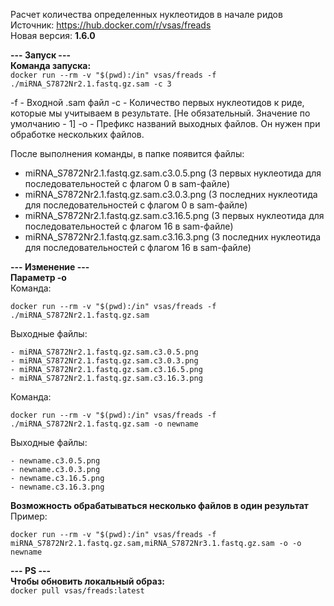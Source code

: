 Расчет количества определенных нуклеотидов в начале ридов  
Источник: https://hub.docker.com/r/vsas/freads  
Новая версия: **1.6.0**

**--- Запуск ---**  
**Команда запуска:**  
``` docker run --rm -v "$(pwd):/in" vsas/freads -f ./miRNA_S7872Nr2.1.fastq.gz.sam -c 3 ```

-f - Входной .sam файл
-с - Количество первых нуклеотидов к риде, которые мы учитываем в результате. [Не обязательный. Значение по умолчанию - 1]
-o - Префикс названий выходных файлов. Он нужен при обработке нескольких файлов. 

После выполнения команды, в папке появится файлы:
- miRNA_S7872Nr2.1.fastq.gz.sam.c3.0.5.png (3 первых нуклеотида для последовательностей с флагом 0 в sam-файле)
- miRNA_S7872Nr2.1.fastq.gz.sam.c3.0.3.png (3 последних нуклеотида для последовательностей с флагом 0 в sam-файле)
- miRNA_S7872Nr2.1.fastq.gz.sam.c3.16.5.png (3 первых нуклеотида для последовательностей с флагом 16 в sam-файле)
- miRNA_S7872Nr2.1.fastq.gz.sam.c3.16.3.png (3 последних нуклеотида для последовательностей с флагом 16 в sam-файле)

**--- Изменение ---**  
**Параметр -o**  
Команда: 
``` 
docker run --rm -v "$(pwd):/in" vsas/freads -f ./miRNA_S7872Nr2.1.fastq.gz.sam 
```  
Выходные файлы:
```
- miRNA_S7872Nr2.1.fastq.gz.sam.c3.0.5.png
- miRNA_S7872Nr2.1.fastq.gz.sam.c3.0.3.png
- miRNA_S7872Nr2.1.fastq.gz.sam.c3.16.5.png
- miRNA_S7872Nr2.1.fastq.gz.sam.c3.16.3.png
```

Команда:   
``` 
docker run --rm -v "$(pwd):/in" vsas/freads -f ./miRNA_S7872Nr2.1.fastq.gz.sam -o newname
```  
Выходные файлы:
```
- newname.c3.0.5.png
- newname.c3.0.3.png
- newname.c3.16.5.png
- newname.c3.16.3.png
```

**Возможность обрабатываться несколько файлов в один результат**  
Пример:
```
docker run --rm -v "$(pwd):/in" vsas/freads -f miRNA_S7872Nr2.1.fastq.gz.sam,miRNA_S7872Nr3.1.fastq.gz.sam -o -o newname
```

**--- PS ---**  
**Чтобы обновить локальный образ:**   
``` docker pull vsas/freads:latest ```